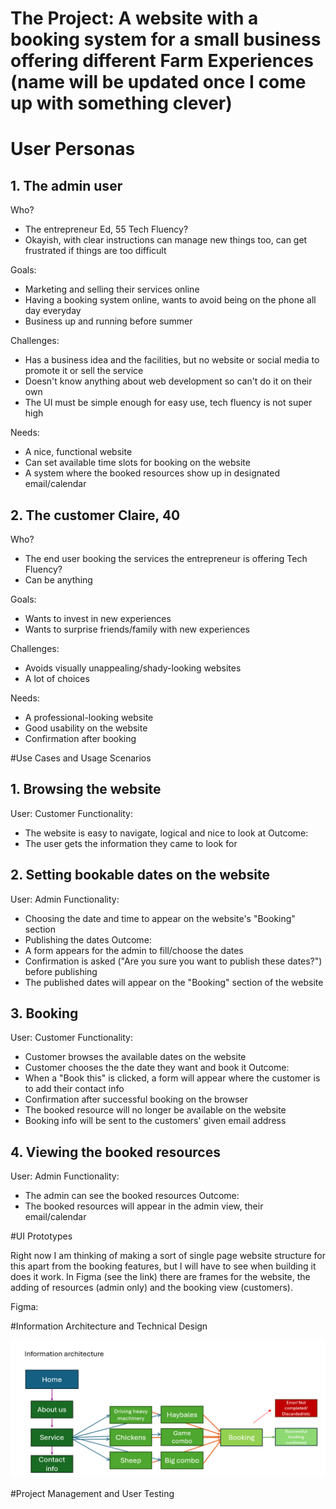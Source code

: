 # The Project: A website with a booking system for a small business offering different Farm Experiences (name will be updated once I come up with something clever)

# User Personas
## 1. The admin user

Who?
+ The entrepreneur Ed, 55
Tech Fluency?
+ Okayish, with clear instructions can manage new things too, can get frustrated if things are too difficult

Goals:
+ Marketing and selling their services online
+ Having a booking system online, wants to avoid being on the phone all day everyday
+ Business up and running before summer

Challenges:
+ Has a business idea and the facilities, but no website or social media to promote it or sell the service
+ Doesn't know anything about web development so can't do it on their own
+ The UI must be simple enough for easy use, tech fluency is not super high

Needs:
+ A nice, functional website
+ Can set available time slots for booking on the website
+ A system where the booked resources show up in designated email/calendar


## 2. The customer Claire, 40

Who?
+ The end user booking the services the entrepreneur is offering
Tech Fluency?
+ Can be anything

Goals:
+ Wants to invest in new experiences
+ Wants to surprise friends/family with new experiences

Challenges:
+ Avoids visually unappealing/shady-looking websites
+ A lot of choices

Needs:
+ A professional-looking website
+ Good usability on the website
+ Confirmation after booking

#Use Cases and Usage Scenarios

## 1. Browsing the website

User: Customer
Functionality: 
+ The website is easy to navigate, logical and nice to look at
Outcome: 
+ The user gets the information they came to look for

## 2. Setting bookable dates on the website

User: Admin
Functionality:
+ Choosing the date and time to appear on the website's "Booking" section
+ Publishing the dates
Outcome:
+ A form appears for the admin to fill/choose the dates
+ Confirmation is asked ("Are you sure you want to publish these dates?") before publishing
+ The published dates will appear on the "Booking" section of the website

## 3. Booking

User: Customer
Functionality:
+ Customer browses the available dates on the website
+ Customer chooses the the date they want and book it
Outcome:
+ When a "Book this" is clicked, a form will appear where the customer is to add their contact info
+ Confirmation after successful booking on the browser
+ The booked resource will no longer be available on the website
+ Booking info will be sent to the customers' given email address

## 4. Viewing the booked resources

User: Admin
Functionality:
+ The admin can see the booked resources
Outcome:
+ The booked resources will appear in the admin view, their email/calendar

#UI Prototypes

Right now I am thinking of making a sort of single page website structure for this apart from the booking features, but I will have to see when building it does it work. In Figma (see the link) there are frames for the website, the adding of resources (admin only) and the booking view (customers).

Figma: 

#Information Architecture and Technical Design

![Info](misc/info.png)




#Project Management and User Testing

